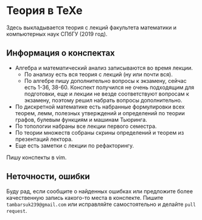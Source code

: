 # Теория в TeXe
Здесь выкладывается теория с лекций факультета математики и компьютерных наук СПбГУ (2019 год).

## Информация о конспектах
* Алгебра и математический анализ записываются во время лекции. 
  - По анализу есть вся теория с лекций (ну или почти вся).
  - По алгебре пишу дополнительно вопросы к экзамену, сейчас есть 1-36, 38-60. Конспект получился не очень подходящим для подготовки, еще и лекции не везде соответствуют вопросам к экзамену, поэтому решил набрать вопросы дополнительно.
* По дискретной математике есть набранные формулировки всех теорем, лемм, полезных утверждений и определений по теории графов, булевым функциям и машинам Тьюринга.
* По топологии набраны все лекции первого семестра.
* По теории множеств собраны скрины определений и теорем из презентаций лектора.
* Еще есть заметки с лекции по рефакторингу.

Пишу конспекты в vim.

## Неточности, ошибки
Буду рад, если сообщите о найденных ошибках или предложите более качественную запись какого-то места в конспекте.
Пишите `tambarsuk239@gmail.com` или исправляйте самостоятельно и делайте `pull request`.

